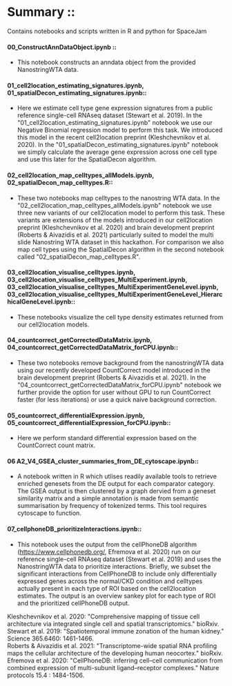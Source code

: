 # Summary ::
Contains notebooks and scripts written in R and python for SpaceJam

#### 00_ConstructAnnDataObject.ipynb ::
- This notebook constructs an anndata object from the provided NanostringWTA data.

#### 01_cell2location_estimating_signatures.ipynb, 01_spatialDecon_estimating_signatures.ipynb::
- Here we estimate cell type gene expression signatures from a public reference single-cell RNAseq dataset (Stewart et al. 2019). In the "01_cell2location_estimating_signatures.ipynb" notebook we use our Negative Binomial regression model to perform this task. We introduced this model in the recent cell2location preprint (Kleshchevnikov et al. 2020). In the "01_spatialDecon_estimating_signatures.ipynb" notebook we simply calculate the average gene expression across one cell type and use this later for the SpatialDecon algorithm.

#### 02_cell2location_map_celltypes_allModels.ipynb, 02_spatialDecon_map_celltypes.R::
- These two notebooks map celltypes to the nanostring WTA data. In the "02_cell2location_map_celltypes_allModels.ipynb" notebook we use three new variants of our cell2location model to perform this task. These variants are extensions of the models introduced in our cell2location preprint (Kleshchevnikov et al. 2020) and brain development preprint (Roberts &  Aivazidis et al. 2021) particularly suited to model the multi slide Nanostring WTA dataset in this hackathon. For comparison we also map cell types using the SpatialDecon algorithm in the second notebook called "02_spatialDecon_map_celltypes.R".

#### 03_cell2location_visualise_celltypes.ipynb, 03_cell2location_visualise_celltypes_MultiExperiment.ipynb, 03_cell2location_visualise_celltypes_MultiExperimentGeneLevel.ipynb, 03_cell2location_visualise_celltypes_MultiExperimentGeneLevel_HierarchicalGeneLevel.ipynb::
- These notebooks visualize the cell type density estimates returned from our cell2location models.

#### 04_countcorrect_getCorrectedDataMatrix.ipynb, 04_countcorrect_getCorrectedDataMatrix_forCPU.ipynb::
- These two notebooks remove background from the nanostringWTA data using our recently developed CountCorrect model introduced in the brain development preprint (Roberts &  Aivazidis et al. 2021). In the "04_countcorrect_getCorrectedDataMatrix_forCPU.ipynb" notebook we further provide the option for user without GPU to run CountCorrect faster (for less iterations) or use a quick naive background correction. 

#### 05_countcorrect_differentialExpression.ipynb, 05_countcorrect_differentialExpression_forCPU.ipynb::
- Here we perform standard differential expression based on the CountCorrect count matrix.

#### 06 A2_V4_GSEA_cluster_summaries_from_DE_cytoscape.ipynb::
- A notebook written in R which utlises readily available tools to retrieve enriched genesets from the DE output for each comparator category. The GSEA output is then clustered by a graph dervied from a geneset similarity matrix and a simple annotation is made from semantic summarisation by frequency of tokenized terms. This tool requires cytoscape to function.

#### 07_cellphoneDB_prioritizeInteractions.ipynb::
- This notebook uses the output from the cellPhoneDB algorithm (https://www.cellphonedb.org/, Efremova et al. 2020) run on our reference single-cell RNAseq dataset (Stewart et al. 2019) and uses the NanostringWTA data to prioritize interactions. Briefly, we subset the significant interactions from CellPhoneDB to include only differentially expressed genes across the normal/CKD condition and celltypes actually present in each type of ROI based on the cell2location estimates. The output is an overview sankey plot for each type of ROI and the prioritized cellPhoneDB output.

Kleshchevnikov et al. 2020: "Comprehensive mapping of tissue cell architecture via integrated single cell and spatial transcriptomics." bioRxiv. <br/>
Stewart et al. 2019: "Spatiotemporal immune zonation of the human kidney." Science 365.6460: 1461-1466. <br/>
Roberts &  Aivazidis et al. 2021: "Transcriptome-wide spatial RNA profiling maps the cellular architecture of the developing human neocortex." bioRxiv. <br/>
Efremova et al. 2020: "CellPhoneDB: inferring cell–cell communication from combined expression of multi-subunit ligand–receptor complexes." Nature protocols 15.4 : 1484-1506.
